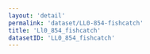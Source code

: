 ```yaml
---
layout: 'detail'
permalink: 'dataset/LL0-854-fishcatch'
title: 'Ll0_854_fishcatch'
datasetID: 'LL0_854_fishcatch'
---
```

